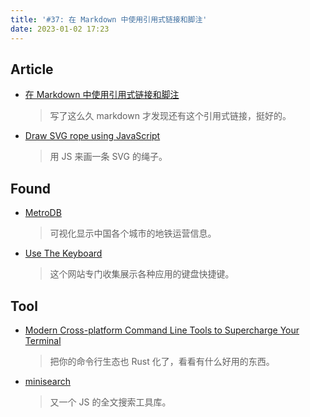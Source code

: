 ```yaml
---
title: '#37: 在 Markdown 中使用引用式链接和脚注'
date: 2023-01-02 17:23
---
```




## Article

- [在 Markdown 中使用引用式链接和脚注](https://sspai.com/post/77513)
  
    > 写了这么久 markdown 才发现还有这个引用式链接，挺好的。
    
    
    
- [Draw SVG rope using JavaScript](https://muffinman.io/blog/draw-svg-rope-using-javascript/)

    > 用 JS 来画一条 SVG 的绳子。

    

## Found

- [MetroDB](https://metrodb.org/)
  
    > 可视化显示中国各个城市的地铁运营信息。
    
    
    
- [Use The Keyboard](https://usethekeyboard.com/)
  
    > 这个网站专门收集展示各种应用的键盘快捷键。
    
    

## Tool

- [Modern Cross-platform Command Line Tools to Supercharge Your Terminal](https://deepu.tech/rust-terminal-tools-linux-mac-windows-fish-zsh/)
  
    > 把你的命令行生态也 Rust 化了，看看有什么好用的东西。
    
    
    
- [minisearch](https://github.com/lucaong/minisearch)
  
    > 又一个 JS 的全文搜索工具库。